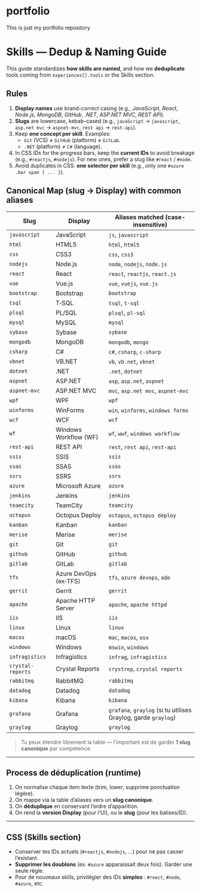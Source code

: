 # portfolio

This is just my portfolio repository


# Skills — Dedup & Naming Guide

This guide standardizes **how skills are named**, and how we **deduplicate** tools coming from `experiences[].tools` or the Skills section.

## Rules

1. **Display names** use brand-correct casing (e.g., *JavaScript*, *React*, *Node.js*, *MongoDB*, *GitHub*, *.NET*, *ASP.NET MVC*, *REST API*).
2. **Slugs** are lowercase, kebab-cased (e.g., `javaScript` → `javascript`, `asp.net mvc` → `aspnet-mvc`, `rest api` → `rest-api`).
3. Keep **one concept per skill**. Examples:
   - `Git` (VCS) ≠ `GitHub` (platform) ≠ `GitLab`.
   - `.NET` (platform) ≠ `C#` (language).
4. In CSS IDs for the progress bars, keep the **current IDs** to avoid breakage (e.g., `#reactjs`, `#nodejs`). For new ones, prefer a slug like `#react` / `#node`.
5. Avoid duplicates in CSS: **one selector per skill** (e.g., only one `#azure .bar span { ... }`).

## Canonical Map (slug → Display) with common aliases

| Slug | Display | Aliases matched (case-insensitive) |
|---|---|---|
| `javascript` | JavaScript | `js`, `javascript` |
| `html` | HTML5 | `html`, `html5` |
| `css` | CSS3 | `css`, `css3` |
| `nodejs` | Node.js | `node`, `nodejs`, `node.js` |
| `react` | React | `react`, `reactjs`, `react.js` |
| `vue` | Vue.js | `vue`, `vuejs`, `vue.js` |
| `bootstrap` | Bootstrap | `bootstrap` |
| `tsql` | T‑SQL | `tsql`, `t-sql` |
| `plsql` | PL/SQL | `plsql`, `pl-sql` |
| `mysql` | MySQL | `mysql` |
| `sybase` | Sybase | `sybase` |
| `mongodb` | MongoDB | `mongodb`, `mongo` |
| `csharp` | C# | `c#`, `csharp`, `c-sharp` |
| `vbnet` | VB.NET | `vb`, `vb.net`, `vbnet` |
| `dotnet` | .NET | `.net`, `dotnet` |
| `aspnet` | ASP.NET | `asp`, `asp.net`, `aspnet` |
| `aspnet-mvc` | ASP.NET MVC | `mvc`, `asp.net mvc`, `aspnet-mvc` |
| `wpf` | WPF | `wpf` |
| `winforms` | WinForms | `win`, `winforms`, `windows forms` |
| `wcf` | WCF | `wcf` |
| `wf` | Windows Workflow (WF) | `wf`, `wwf`, `windows workflow` |
| `rest-api` | REST API | `rest`, `rest api`, `rest-api` |
| `ssis` | SSIS | `ssis` |
| `ssas` | SSAS | `ssas` |
| `ssrs` | SSRS | `ssrs` |
| `azure` | Microsoft Azure | `azure` |
| `jenkins` | Jenkins | `jenkins` |
| `teamcity` | TeamCity | `teamcity` |
| `octopus` | Octopus Deploy | `octopus`, `octopus deploy` |
| `kanban` | Kanban | `kanban` |
| `merise` | Merise | `merise` |
| `git` | Git | `git` |
| `github` | GitHub | `github` |
| `gitlab` | GitLab | `gitlab` |
| `tfs` | Azure DevOps (ex‑TFS) | `tfs`, `azure devops`, `ado` |
| `gerrit` | Gerrit | `gerrit` |
| `apache` | Apache HTTP Server | `apache`, `apache httpd` |
| `iis` | IIS | `iis` |
| `linux` | Linux | `linux` |
| `macos` | macOS | `mac`, `macos`, `osx` |
| `windows` | Windows | `mswin`, `windows` |
| `infragistics` | Infragistics | `infrag`, `infragistics` |
| `crystal-reports` | Crystal Reports | `crystrep`, `crystal reports` |
| `rabbitmq` | RabbitMQ | `rabbitmq` |
| `datadog` | Datadog | `datadog` |
| `kibana` | Kibana | `kibana` |
| `grafana` | Grafana | `grafana`, `graylog` (si tu utilises Graylog, garde `graylog`) |
| `graylog` | Graylog | `graylog` |

> Tu peux étendre librement la table — l’important est de garder **1 slug canonique** par compétence.

---

## Process de déduplication (runtime)

1. On normalise chaque item texte (trim, lower, supprime ponctuation légère).
2. On mappe via la table d’aliases vers un **slug canonique**.
3. On **déduplique** en conservant l’ordre d’apparition.
4. On rend la **version Display** (pour l’UI), ou le **slug** (pour les balises/ID).

---

## CSS (Skills section)

- Conserver tes IDs actuels (`#reactjs`, `#nodejs`, …) pour ne pas casser l’existant.
- **Supprimer les doublons** (ex. `#azure` apparaissait deux fois). Garder une seule règle. 
- Pour de nouveaux skills, privilégier des IDs **simples** : `#react`, `#node`, `#azure`, etc.

